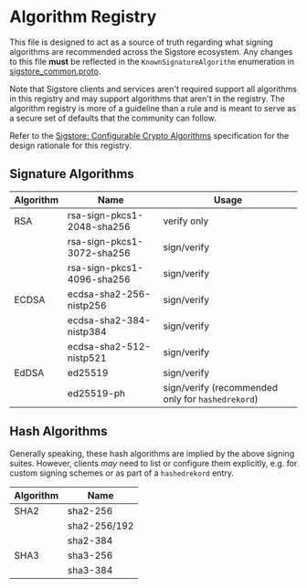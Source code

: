 # Algorithm Registry

This file is designed to act as a source of truth regarding what signing
algorithms are recommended across the Sigstore ecosystem. Any changes to this
file **must** be reflected in the `KnownSignatureAlgorithm` enumeration in
[sigstore_common.proto](../protos/sigstore_common.proto).

Note that Sigstore clients and services aren't required support all algorithms
in this registry and may support algorithms that aren't in the registry. The
algorithm registry is more of a guideline than a rule and is meant to serve as
a secure set of defaults that the community can follow.

Refer to the [Sigstore: Configurable Crypto Algorithms](https://docs.google.com/document/d/18vTKFvTQdRt3OGz6Qd1xf04o-hugRYSup-1EAOWn7MQ/)
specification for the design rationale for this registry.

## Signature Algorithms

| Algorithm | Name                       | Usage                                             |
|-----------|----------------------------|---------------------------------------------------|
| RSA       | rsa-sign-pkcs1-2048-sha256 | verify only                                       |
|           | rsa-sign-pkcs1-3072-sha256 | sign/verify                                       |
|           | rsa-sign-pkcs1-4096-sha256 | sign/verify                                       |
| ECDSA     | ecdsa-sha2-256-nistp256    | sign/verify                                       |
|           | ecdsa-sha2-384-nistp384    | sign/verify                                       |
|           | ecdsa-sha2-512-nistp521    | sign/verify                                       |
| EdDSA     | ed25519                    | sign/verify                                       |
|           | ed25519-ph                 | sign/verify (recommended only for `hashedrekord`) |

## Hash Algorithms

Generally speaking, these hash algorithms are implied by the above signing suites.
However, clients *may* need to list or configure them explicitly, e.g. for custom
signing schemes or as part of a `hashedrekord` entry.

| Algorithm | Name         |
|-----------|--------------|
| SHA2      | sha2-256     |
|           | sha2-256/192 |
|           | sha2-384     |
| SHA3      | sha3-256     |
|           | sha3-384     |
